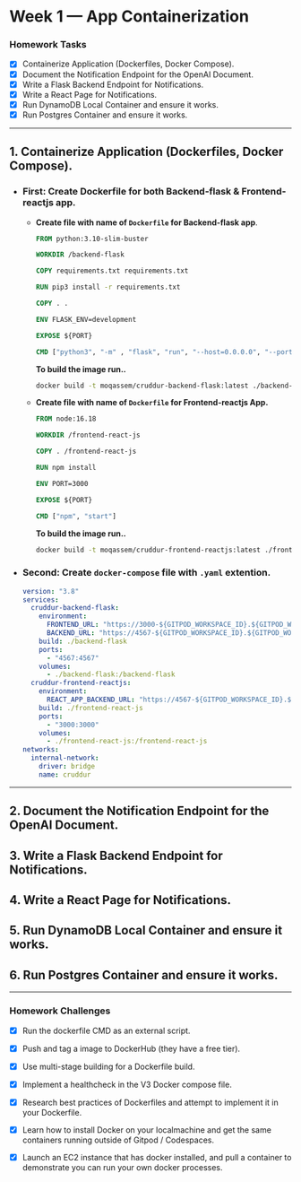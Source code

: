 # Week 1 — App Containerization
### Homework Tasks
- [x] Containerize Application (Dockerfiles, Docker Compose).
- [x] Document the Notification Endpoint for the OpenAI Document.
- [x] Write a Flask Backend Endpoint for Notifications.
- [x] Write a React Page for Notifications.
- [x] Run DynamoDB Local Container and ensure it works.
- [x] Run Postgres Container and ensure it works.

---

## 1. Containerize Application (Dockerfiles, Docker Compose).
- ### First: Create Dockerfile for both Backend-flask & Frontend-reactjs app.
  - **Create file with name of `Dockerfile` for Backend-flask app**.
  
      ```dockerfile
     FROM python:3.10-slim-buster

     WORKDIR /backend-flask

     COPY requirements.txt requirements.txt

     RUN pip3 install -r requirements.txt

     COPY . .

     ENV FLASK_ENV=development

     EXPOSE ${PORT}

     CMD ["python3", "-m" , "flask", "run", "--host=0.0.0.0", "--port=4567"]
     ```
      **To build the image run..**
       ```bash
       docker build -t moqassem/cruddur-backend-flask:latest ./backend-flask
       ```
       
       
  - **Create file with name of `Dockerfile` for Frontend-reactjs App.**
  
    ```dockerfile
    FROM node:16.18

    WORKDIR /frontend-react-js

    COPY . /frontend-react-js

    RUN npm install

    ENV PORT=3000

    EXPOSE ${PORT}

    CMD ["npm", "start"]
    ```
    **To build the image run..**
    ```bash
    docker build -t moqassem/cruddur-frontend-reactjs:latest ./frontend-react-js
    ```
   
- ### Second: Create `docker-compose` file with `.yaml` extention.
  ```yaml
  version: "3.8"
  services:
    cruddur-backend-flask:
      environment:
        FRONTEND_URL: "https://3000-${GITPOD_WORKSPACE_ID}.${GITPOD_WORKSPACE_CLUSTER_HOST}"
        BACKEND_URL: "https://4567-${GITPOD_WORKSPACE_ID}.${GITPOD_WORKSPACE_CLUSTER_HOST}"
      build: ./backend-flask
      ports:
        - "4567:4567"
      volumes:
        - ./backend-flask:/backend-flask
    cruddur-frontend-reactjs:
      environment:
        REACT_APP_BACKEND_URL: "https://4567-${GITPOD_WORKSPACE_ID}.${GITPOD_WORKSPACE_CLUSTER_HOST}"
      build: ./frontend-react-js
      ports:
        - "3000:3000"
      volumes:
        - ./frontend-react-js:/frontend-react-js
  networks: 
    internal-network:
      driver: bridge
      name: cruddur
    ```
---


## 2. Document the Notification Endpoint for the OpenAI Document.

## 3. Write a Flask Backend Endpoint for Notifications.
## 4. Write a React Page for Notifications.
## 5. Run DynamoDB Local Container and ensure it works.
## 6. Run Postgres Container and ensure it works.



---

###  Homework Challenges
- [x] Run the dockerfile CMD as an external script.
- [x] Push and tag a image to DockerHub (they have a free tier).
- [x] Use multi-stage building for a Dockerfile build.
- [x] Implement a healthcheck in the V3 Docker compose file.
- [x] Research best practices of Dockerfiles and attempt to implement it in your Dockerfile. 
- [x] Learn how to install Docker on your localmachine and get the same containers running outside of Gitpod / Codespaces.
- [x] Launch an EC2 instance that has docker installed, and pull a container to demonstrate you can run your own docker processes. 






